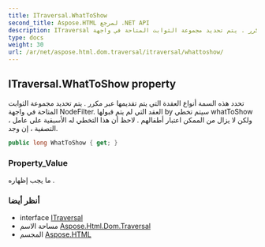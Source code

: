 ```yaml
---
title: ITraversal.WhatToShow
second_title: Aspose.HTML لمرجع .NET API
description: ITraversal ملكية. تحدد هذه السمة أنواع العقدة التي يتم تقديمها عبر مكرر . يتم تحديد مجموعة الثوابت المتاحة في واجهة NodeFilter. العقد التي لم يتم قبولها by سيتم تخطي whatToShow  ولكن لا يزال من الممكن اعتبار أطفالهم . لاحظ أن هذا التخطي له الأسبقية على عامل التصفية  إن وجد.
type: docs
weight: 30
url: /ar/net/aspose.html.dom.traversal/itraversal/whattoshow/
---
```

## ITraversal.WhatToShow property

تحدد هذه السمة أنواع العقدة التي يتم تقديمها عبر مكرر . يتم تحديد مجموعة الثوابت المتاحة في واجهة NodeFilter. العقد التي لم يتم قبولها by سيتم تخطي whatToShow ، ولكن لا يزال من الممكن اعتبار أطفالهم . لاحظ أن هذا التخطي له الأسبقية على عامل التصفية ، إن وجد.

```csharp
public long WhatToShow { get; }
```

### Property_Value

ما يجب إظهاره .

### أنظر أيضا

* interface [ITraversal](../)
* مساحة الاسم [Aspose.Html.Dom.Traversal](../../itraversal/)
* المجسم [Aspose.HTML](../../../)


